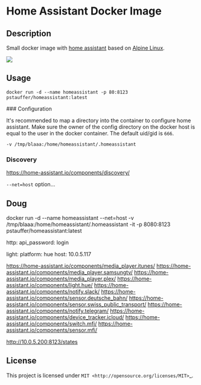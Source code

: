 # Home Assistant Docker Image

## Description

Small docker image with [home assistant](https://home-assistant.io/) based on [Alpine Linux](https://hub.docker.com/_/alpine/).

[![](https://images.microbadger.com/badges/image/pstauffer/homeassistant.svg)](https://microbadger.com/images/pstauffer/homeassistant)

## Usage
```
docker run -d --name homeassistant -p 80:8123 pstauffer/homeassistant:latest
```

### Configuration

It's recommended to map a directory into the container to configure home assistant. Make sure the owner of the config directory on the docker host is equal to the user in the docker container. The default uid/gid is `666`.

```
-v /tmp/blaaa:/home/homeassistant/.homeassistant
```


### Discovery

https://home-assistant.io/components/discovery/

`--net=host` option...





## Doug


docker run -d --name homeassistant --net=host -v /tmp/blaaa:/home/homeassistant/.homeassistant -it -p 8080:8123 pstauffer/homeassistant:latest


http:
  api_password: login

light:
  platform: hue
  host: 10.0.5.117




  https://home-assistant.io/components/media_player.itunes/
  https://home-assistant.io/components/media_player.samsungtv/
  https://home-assistant.io/components/media_player.plex/
  https://home-assistant.io/components/light.hue/
  https://home-assistant.io/components/notify.slack/
  https://home-assistant.io/components/sensor.deutsche_bahn/
  https://home-assistant.io/components/sensor.swiss_public_transport/
  https://home-assistant.io/components/notify.telegram/
  https://home-assistant.io/components/device_tracker.icloud/
  https://home-assistant.io/components/switch.mfi/
  https://home-assistant.io/components/sensor.mfi/

  http://10.0.5.200:8123/states
  

  
## License
This project is licensed under `MIT <http://opensource.org/licenses/MIT>`_.
